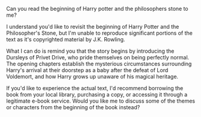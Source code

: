 Can you read the beginning of Harry potter and the philosophers stone to me?

I understand you'd like to revisit the beginning of Harry Potter and the Philosopher's Stone, but I'm unable to reproduce significant portions of the text as it's copyrighted material by J.K. Rowling.

What I can do is remind you that the story begins by introducing the Dursleys of Privet Drive, who pride themselves on being perfectly normal. The opening chapters establish the mysterious circumstances surrounding Harry's arrival at their doorstep as a baby after the defeat of Lord Voldemort, and how Harry grows up unaware of his magical heritage.

If you'd like to experience the actual text, I'd recommend borrowing the book from your local library, purchasing a copy, or accessing it through a legitimate e-book service. Would you like me to discuss some of the themes or characters from the beginning of the book instead?